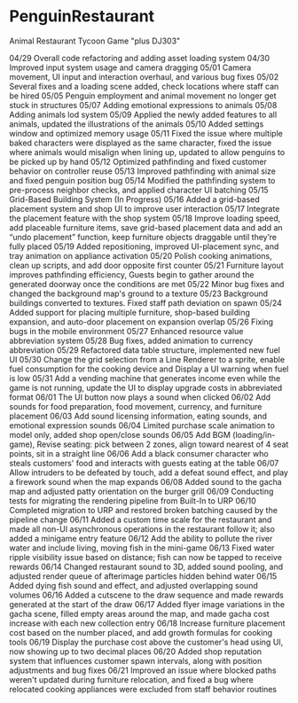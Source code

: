 # PenguinRestaurant
Animal Restaurant Tycoon Game
"plus DJ303"

04/29 Overall code refactoring and adding asset loading system
04/30 Improved input system usage and camera dragging
05/01 Camera movement, UI input and interaction overhaul, and various bug fixes
05/02 Several fixes and a loading scene added, check locations where staff can be hired
05/05 Penguin employment and animal movement no longer get stuck in structures
05/07 Adding emotional expressions to animals
05/08 Adding animals lod system
05/09 Applied the newly added features to all animals, updated the illustrations of the animals
05/10 Added settings window and optimized memory usage
05/11 Fixed the issue where multiple baked characters were displayed as the same character, fixed the issue where animals would misalign when lining up, updated to allow penguins to be picked up by hand
05/12 Optimized pathfinding and fixed customer behavior on controller reuse
05/13 Improved pathfinding with animal size and fixed penguin position bug
05/14 Modified the pathfinding system to pre-process neighbor checks, and applied character UI batching
05/15 Grid-Based Building System (In Progress)
05/16 Added a grid-based placement system and shop UI to improve user interaction
05/17 Integrate the placement feature with the shop system
05/18 Improve loading speed, add placeable furniture items, save grid-based placement data and add an “undo placement” function, keep furniture objects draggable until they’re fully placed
05/19 Added repositioning, improved UI-placement sync, and tray animation on appliance activation
05/20 Polish cooking animations, clean up scripts, and add door opposite first counter
05/21 Furniture layout improves pathfinding efficiency, Guests begin to gather around the generated doorway once the conditions are met
05/22 Minor bug fixes and changed the background map's ground to a texture
05/23 Background buildings converted to textures. Fixed staff path deviation on spawn
05/24 Added support for placing multiple furniture, shop-based building expansion, and auto-door placement on expansion overlap
05/26 Fixing bugs in the mobile environment
05/27 Enhanced resource value abbreviation system
05/28 Bug fixes, added animation to currency abbreviation
05/29 Refactored data table structure, implemented new fuel UI
05/30 Change the grid selection from a Line Renderer to a sprite, enable fuel consumption for the cooking device and Display a UI warning when fuel is low
05/31 Add a vending machine that generates income even while the game is not running, update the UI to display upgrade costs in abbreviated format
06/01 The UI button now plays a sound when clicked
06/02 Add sounds for food preparation, food movement, currency, and furniture placement
06/03 Add sound licensing information, eating sounds, and emotional expression sounds
06/04 Limited purchase scale animation to model only, added shop open/close sounds
06/05 Add BGM (loading/in-game), Revise seating: pick between 2 zones, align toward nearest of 4 seat points, sit in a straight line
06/06 Add a black consumer character who steals customers' food and interacts with guests eating at the table
06/07 Allow intruders to be defeated by touch, add a defeat sound effect, and play a firework sound when the map expands
06/08 Added sound to the gacha map and adjusted patty orientation on the burger grill
06/09 Conducting tests for migrating the rendering pipeline from Built-In to URP
06/10 Completed migration to URP and restored broken batching caused by the pipeline change
06/11 Added a custom time scale for the restaurant and made all non-UI asynchronous operations in the restaurant follow it; also added a minigame entry feature
06/12 Add the ability to pollute the river water and include living, moving fish in the mini-game
06/13 Fixed water ripple visibility issue based on distance; fish can now be tapped to receive rewards
06/14 Changed restaurant sound to 3D, added sound pooling, and adjusted render queue of afterimage particles hidden behind water
06/15 Added dying fish sound and effect, and adjusted overlapping sound volumes
06/16 Added a cutscene to the draw sequence and made rewards generated at the start of the draw
06/17 Added flyer image variations in the gacha scene, filled empty areas around the map, and made gacha cost increase with each new collection entry
06/18 Increase furniture placement cost based on the number placed, and add growth formulas for cooking tools
06/19 Display the purchase cost above the customer's head using UI, now showing up to two decimal places
06/20 Added shop reputation system that influences customer spawn intervals, along with position adjustments and bug fixes
06/21 Improved an issue where blocked paths weren't updated during furniture relocation, and fixed a bug where relocated cooking appliances were excluded from staff behavior routines